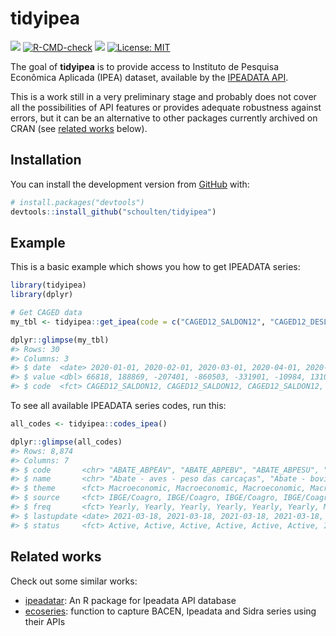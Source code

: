 
<!-- README.md is generated from README.Rmd. Please edit that file -->

# tidyipea

<!-- badges: start -->

[![](https://img.shields.io/badge/lifecycle-experimental-orange.svg)](https://www.tidyverse.org/lifecycle/#experimental)
[![R-CMD-check](https://github.com/schoulten/tidyipea/workflows/R-CMD-check/badge.svg)](https://github.com/schoulten/tidyipea/actions)
[![](https://img.shields.io/github/last-commit/schoulten/tidyipea.svg)](https://github.com/schoulten/tidyipea/commits/master)
[![License:
MIT](https://img.shields.io/badge/license-MIT-blue.svg)](https://cran.r-project.org/web/licenses/MIT)
<!-- badges: end -->

The goal of **tidyipea** is to provide access to Instituto de Pesquisa
Econômica Aplicada (IPEA) dataset, available by the [IPEADATA
API](http://www.ipeadata.gov.br/api/).

This is a work still in a very preliminary stage and probably does not
cover all the possibilities of API features or provides adequate
robustness against errors, but it can be an alternative to other
packages currently archived on CRAN (see [related works](#related-works)
below).

## Installation

<!-- You can install the released version of tidyipea from [CRAN](https://CRAN.R-project.org) with: -->
<!-- ``` r -->
<!-- install.packages("tidyipea") -->
<!-- ``` -->

You can install the development version from
[GitHub](https://github.com/schoulten/tidyipea) with:

``` r
# install.packages("devtools")
devtools::install_github("schoulten/tidyipea")
```

## Example

This is a basic example which shows you how to get IPEADATA series:

``` r
library(tidyipea)
library(dplyr)

# Get CAGED data
my_tbl <- tidyipea::get_ipea(code = c("CAGED12_SALDON12", "CAGED12_DESLIGN12"))

dplyr::glimpse(my_tbl)
#> Rows: 30
#> Columns: 3
#> $ date  <date> 2020-01-01, 2020-02-01, 2020-03-01, 2020-04-01, 2020-05-01, 202~
#> $ value <dbl> 66818, 188869, -207401, -860503, -331901, -10984, 131010, 249388~
#> $ code  <fct> CAGED12_SALDON12, CAGED12_SALDON12, CAGED12_SALDON12, CAGED12_SA~
```

To see all available IPEADATA series codes, run this:

``` r
all_codes <- tidyipea::codes_ipea()

dplyr::glimpse(all_codes)
#> Rows: 8,874
#> Columns: 7
#> $ code       <chr> "ABATE_ABPEAV", "ABATE_ABPEBV", "ABATE_ABPESU", "ABATE_ABQU~
#> $ name       <chr> "Abate - aves - peso das carcaças", "Abate - bovinos - peso~
#> $ theme      <fct> Macroeconomic, Macroeconomic, Macroeconomic, Macroeconomic,~
#> $ source     <fct> IBGE/Coagro, IBGE/Coagro, IBGE/Coagro, IBGE/Coagro, IBGE/Co~
#> $ freq       <fct> Yearly, Yearly, Yearly, Yearly, Yearly, Yearly, Monthly, Mo~
#> $ lastupdate <date> 2021-03-18, 2021-03-18, 2021-03-18, 2021-03-18, 2021-03-18~
#> $ status     <fct> Active, Active, Active, Active, Active, Active, Inactive, A~
```

## Related works

Check out some similar works:

-   [ipeadatar](https://github.com/gomesleduardo/ipeadatar): An R
    package for Ipeadata API database
-   [ecoseries](https://github.com/fernote7/ecoseries): function to
    capture BACEN, Ipeadata and Sidra series using their APIs
